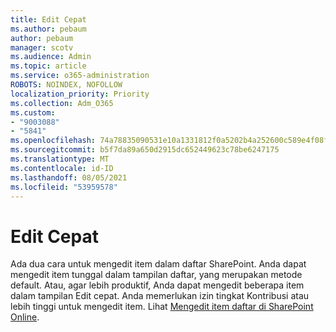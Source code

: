 ```yaml
---
title: Edit Cepat
ms.author: pebaum
author: pebaum
manager: scotv
ms.audience: Admin
ms.topic: article
ms.service: o365-administration
ROBOTS: NOINDEX, NOFOLLOW
localization_priority: Priority
ms.collection: Adm_O365
ms.custom:
- "9003088"
- "5841"
ms.openlocfilehash: 74a78835090531e10a1331812f0a5202b4a252600c589e4f08ff891398a3cc3d
ms.sourcegitcommit: b5f7da89a650d2915dc652449623c78be6247175
ms.translationtype: MT
ms.contentlocale: id-ID
ms.lasthandoff: 08/05/2021
ms.locfileid: "53959578"
---
```

# <a name="quick-edit"></a>Edit Cepat

Ada dua cara untuk mengedit item dalam daftar SharePoint. Anda dapat mengedit item tunggal dalam tampilan daftar, yang merupakan metode default. Atau, agar lebih produktif, Anda dapat mengedit beberapa item dalam tampilan Edit cepat. Anda memerlukan izin tingkat Kontribusi atau lebih tinggi untuk mengedit item. Lihat [Mengedit item daftar di SharePoint Online](https://support.microsoft.com/office/dac1a1c3-a80b-4082-ba57-715cf613d0f7).
